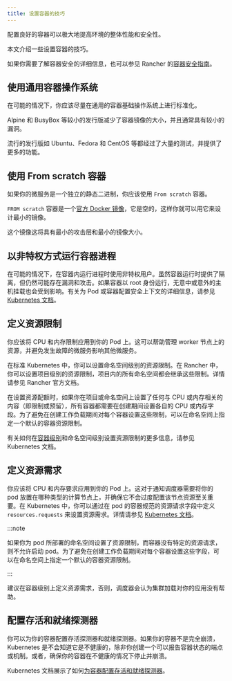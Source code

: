 ```yaml
---
title: 设置容器的技巧
---
```


配置良好的容器可以极大地提高环境的整体性能和安全性。

本文介绍一些设置容器的技巧。

如果你需要了解容器安全的详细信息，也可以参见 Rancher 的[容器安全指南](https://rancher.com/complete-guide-container-security)。

## 使用通用容器操作系统

在可能的情况下，你应该尽量在通用的容器基础操作系统上进行标准化。

Alpine 和 BusyBox 等较小的发行版减少了容器镜像的大小，并且通常具有较小的漏洞。

流行的发行版如 Ubuntu、Fedora 和 CentOS 等都经过了大量的测试，并提供了更多的功能。

## 使用 From scratch 容器
如果你的微服务是一个独立的静态二进制，你应该使用 `From scratch` 容器。

`FROM scratch` 容器是一个[官方 Docker 镜像](https://hub.docker.com/_/scratch)，它是空的，这样你就可以用它来设计最小的镜像。

这个镜像这将具有最小的攻击层和最小的镜像大小。

## 以非特权方式运行容器进程
在可能的情况下，在容器内运行进程时使用非特权用户。虽然容器运行时提供了隔离，但仍然可能存在漏洞和攻击。如果容器以 root 身份运行，无意中或意外的主机挂载也会受到影响。有关为 Pod 或容器配置安全上下文的详细信息，请参见 [Kubernetes 文档](https://kubernetes.io/docs/tasks/configure-pod-container/security-context/)。

## 定义资源限制
你应该将 CPU 和内存限制应用到你的 Pod 上。这可以帮助管理 worker 节点上的资源，并避免发生故障的微服务影响其他微服务。

在标准 Kubernetes 中，你可以设置命名空间级别的资源限制。在 Rancher 中，你可以设置项目级别的资源限制，项目内的所有命名空间都会继承这些限制。详情请参见 Rancher 官方文档。

在设置资源配额时，如果你在项目或命名空间上设置了任何与 CPU 或内存相关的内容（即限制或预留），所有容器都需要在创建期间设置各自的 CPU 或内存字段。为了避免在创建工作负载期间对每个容器设置这些限制，可以在命名空间上指定一个默认的容器资源限制。

有关如何在[容器级别](https://kubernetes.io/docs/concepts/configuration/manage-compute-resources-container/#resource-requests-and-limits-of-pod-and-container)和命名空间级别设置资源限制的更多信息，请参见 Kubernetes 文档。

## 定义资源需求
你应该将 CPU 和内存要求应用到你的 Pod 上。这对于通知调度器需要将你的 pod 放置在哪种类型的计算节点上，并确保它不会过度配置该节点资源至关重要。在 Kubernetes 中，你可以通过在 pod 的容器规范的资源请求字段中定义 `resources.requests` 来设置资源需求。详情请参见 [Kubernetes 文档](https://kubernetes.io/docs/concepts/configuration/manage-compute-resources-container/#resource-requests-and-limits-of-pod-and-container)。

:::note

如果你为 pod 所部署的命名空间设置了资源限制，而容器没有特定的资源请求，则不允许启动 pod。为了避免在创建工作负载期间对每个容器设置这些字段，可以在命名空间上指定一个默认的容器资源限制。

:::

建议在容器级别上定义资源需求，否则，调度器会认为集群加载对你的应用没有帮助。

## 配置存活和就绪探测器
你可以为你的容器配置存活探测器和就绪探测器。如果你的容器不是完全崩溃，Kubernetes 是不会知道它是不健康的，除非你创建一个可以报告容器状态的端点或机制。或者，确保你的容器在不健康的情况下停止并崩溃。

Kubernetes 文档展示了如何[为容器配置存活和就绪探测器](https://kubernetes.io/docs/tasks/configure-pod-container/configure-liveness-readiness-probes/)。
